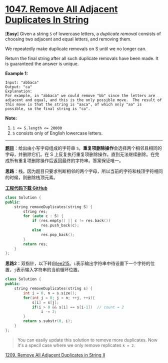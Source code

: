 # [1047. Remove All Adjacent Duplicates In String](https://leetcode.com/problems/remove-all-adjacent-duplicates-in-string/)

[**Easy**] Given a string `S` of lowercase letters, a *duplicate removal* consists of choosing two adjacent and equal letters, and removing them.

We repeatedly make duplicate removals on S until we no longer can.

Return the final string after all such duplicate removals have been made. It is guaranteed the answer is unique.



**Example 1:**

```
Input: "abbaca"
Output: "ca"
Explanation:
For example, in "abbaca" we could remove "bb" since the letters are adjacent and equal, and this is the only possible move.  The result of this move is that the string is "aaca", of which only "aa" is possible, so the final string is "ca".
```



**Note:**

1. `1 <= S.length <= 20000`
2. `S` consists only of English lowercase letters.

-----

**[题目](https://leetcode-cn.com/problems/remove-all-adjacent-duplicates-in-string/)**：给出由小写字母组成的字符串 `S`，**重复项删除操作**会选择两个相邻且相同的字母，并删除它们。在 S 上反复执行重复项删除操作，直到无法继续删除。在完成所有重复项删除操作后返回最终的字符串。答案保证唯一。

**思路**：栈。因为题目只要求判断相邻的两个字母，所以当前的字符和栈顶字符相同的时候，则删除栈顶元素。

[**工程代码下载 GitHub**](https://github.com/shenkh/leetcode)

```cpp
class Solution {
public:
    string removeDuplicates(string S) {
        string res;
        for (auto c : S) {
            if (res.empty() || c != res.back())
                res.push_back(c);
            else
                res.pop_back();
        }
        return res;
    }
};
```

**思路2**：双指针，以下转自[lee215](https://leetcode.com/problems/remove-all-adjacent-duplicates-in-string/discuss/294893/JavaC%2B%2BPython-Two-Pointers-and-Stack-Solution)。`i`表示输出字符串中待设置下一个字符的位置，`j`表示输入字符串的当前循环位置。

```cpp
class Solution {
public:
    string removeDuplicates(string s) {
        int i = 0, n = s.size();
        for(int j = 0; j < n; ++j, ++i){
            s[i] = s[j];
            if(i > 0 && s[i] == s[i-1])  // count = 2
                i -= 2;
        }
        return s.substr(0, i);
    }
};
```

> You can easily update this solution to remove more duplicates.
> Now it's a specil case where we only remove replicates `k = 2`.



[1209. Remove All Adjacent Duplicates in String II](https://leetcode.com/problems/remove-all-adjacent-duplicates-in-string-ii/)

